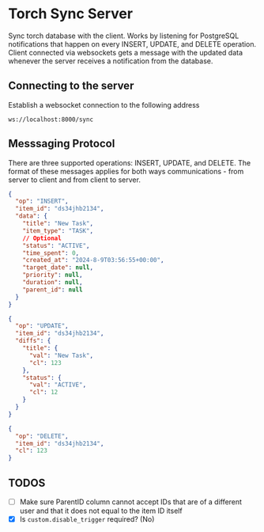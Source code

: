 # Torch Sync Server

Sync torch database with the client. Works by listening for PostgreSQL notifications that happen on every INSERT, UPDATE, and DELETE operation. Client connected via websockets gets a message with the updated data whenever the server receives a notification from the database.

## Connecting to the server

Establish a websocket connection to the following address

```
ws://localhost:8000/sync
```

## Messsaging Protocol

There are three supported operations: INSERT, UPDATE, and DELETE. The format of these messages applies for both ways communications - from server to client and from client to server.

```json
{
  "op": "INSERT",
  "item_id": "ds34jhb2134",
  "data": {
    "title": "New Task",
    "item_type": "TASK",
    // Optional
    "status": "ACTIVE",
    "time_spent": 0,
    "created_at": "2024-8-9T03:56:55+00:00",
    "target_date": null,
    "priority": null,
    "duration": null,
    "parent_id": null
  }
}
```

```json
{
  "op": "UPDATE",
  "item_id": "ds34jhb2134",
  "diffs": {
    "title": {
      "val": "New Task",
      "cl": 123
    },
    "status": {
      "val": "ACTIVE",
      "cl": 12
    }
  }
}
```

```json
{
  "op": "DELETE",
  "item_id": "ds34jhb2134",
  "cl": 123
}
```

## TODOS

- [ ] Make sure ParentID column cannot accept IDs that are of a different user and that it does not equal to the item ID itself
- [x] Is `custom.disable_trigger` required? (No)
